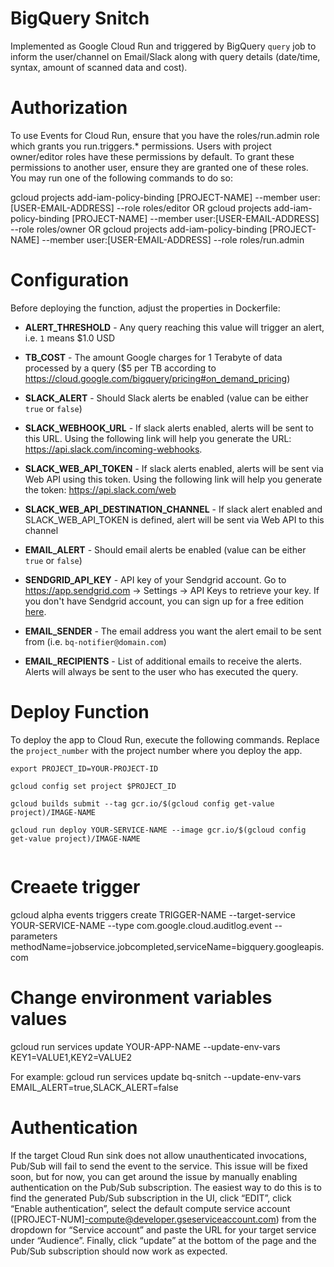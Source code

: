 # BigQuery Snitch
Implemented as Google Cloud Run and triggered by BigQuery `query` job to inform the user/channel on Email/Slack along with query details (date/time, syntax, amount of scanned data and cost).

# Authorization
To use Events for Cloud Run, ensure that you have the roles/run.admin role which grants you run.triggers.* permissions. 
Users with project owner/editor roles have these permissions by default. To grant these permissions to another user, ensure they are granted one of these roles. 
You may run one of the following commands to do so:

gcloud projects add-iam-policy-binding [PROJECT-NAME] --member user:[USER-EMAIL-ADDRESS] --role roles/editor
OR
gcloud projects add-iam-policy-binding [PROJECT-NAME] --member user:[USER-EMAIL-ADDRESS] --role roles/owner
OR
gcloud projects add-iam-policy-binding [PROJECT-NAME] --member user:[USER-EMAIL-ADDRESS] --role roles/run.admin

# Configuration

Before deploying the function, adjust the properties in Dockerfile:

 - **ALERT_THRESHOLD** - Any query reaching this value will trigger an alert, i.e. `1` means $1.0 USD

 - **TB_COST** - The amount Google charges for 1 Terabyte of data processed by a query ($5 per TB according to https://cloud.google.com/bigquery/pricing#on_demand_pricing)

 - **SLACK_ALERT** - Should Slack alerts be enabled (value can be either `true` or `false`)

 - **SLACK_WEBHOOK_URL** - If slack alerts enabled, alerts will be sent to this URL. Using the following link will help you generate the URL:
https://api.slack.com/incoming-webhooks.

- **SLACK_WEB_API_TOKEN** - If slack alerts enabled, alerts will be sent via Web API using this token. Using the following link will help you generate the token:
https://api.slack.com/web

- **SLACK_WEB_API_DESTINATION_CHANNEL** - If slack alert enabled and SLACK_WEB_API_TOKEN is defined, alert will be sent via Web API to this channel

 - **EMAIL_ALERT** - Should email alerts be enabled (value can be either `true` or `false`)

 - **SENDGRID_API_KEY** - API key of your Sendgrid account. Go to https://app.sendgrid.com -> Settings -> API Keys to retrieve your key. If you don't have Sendgrid account, you can sign up for a free edition [here](https://console.cloud.google.com/marketplace/details/sendgrid-app/sendgrid-email).

 - **EMAIL_SENDER** - The email address you want the alert email to be sent from (i.e. `bq-notifier@domain.com`)

 - **EMAIL_RECIPIENTS** - List of additional emails to receive the alerts. Alerts will always be sent to the user who has executed the query.
  
# Deploy Function

To deploy the app to Cloud Run, execute the following commands. Replace the `project_number` with the project number where you deploy the app.

```
export PROJECT_ID=YOUR-PROJECT-ID

gcloud config set project $PROJECT_ID

gcloud builds submit --tag gcr.io/$(gcloud config get-value project)/IMAGE-NAME

gcloud run deploy YOUR-SERVICE-NAME --image gcr.io/$(gcloud config get-value project)/IMAGE-NAME


```

# Creaete trigger
gcloud alpha events triggers create TRIGGER-NAME --target-service YOUR-SERVICE-NAME --type com.google.cloud.auditlog.event --parameters methodName=jobservice.jobcompleted,serviceName=bigquery.googleapis.com

# Change environment variables values
gcloud run services update YOUR-APP-NAME --update-env-vars KEY1=VALUE1,KEY2=VALUE2 

For example:
gcloud run services update bq-snitch --update-env-vars EMAIL_ALERT=true,SLACK_ALERT=false

# Authentication

If the target Cloud Run sink does not allow unauthenticated invocations, Pub/Sub will fail to send the event to the service. 
This issue will be fixed soon, but for now, you can get around the issue by manually enabling authentication on the Pub/Sub subscription. 
The easiest way to do this is to find the generated Pub/Sub subscription in the UI, click “EDIT”, click “Enable authentication”, 
select the default compute service account ([PROJECT-NUM]-compute@developer.gseserviceaccount.com) from the dropdown for “Service account” 
and paste the URL for your target service under “Audience”. Finally, click “update” at the bottom of the page and the Pub/Sub subscription 
should now work as expected.
